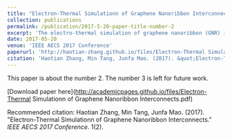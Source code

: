 ```yaml
---
title: "Electron-Thermal Simulationn of Graphene Nanoribbon Interconnects"
collection: publications
permalink: /publication/2017-5-20-paper-title-number-2
excerpt: 'The electro-thermal simulation of graphene nanoribbon (GNR) interconnects is presented in this paper. The Boltzmann transport equation (BTE) is solved under the relaxation time approximation (RTA). The power density, which is obtained by the Boltzmann–Poisson approach, is used as the Joule-heating source in heat conduction equation to calculate the temperature profile along the GNR. The result is then sent back to the BTE for updating the distribution function. This process is iterated until self-consistency is achieved. Based on this method, the current-voltage characteristics of metallic GNRs with different lengths and bias conditions are investigated.'
date: 2017-05-20
venue: 'IEEE AECS 2017 Conference'
paperurl: 'http://haotian-zhang.github.io/files/Electron-Thermal Simulationn of Graphene Nanoribbon Interconnects.pdf'
citation: 'Haotian Zhang, Min Tang, Junfa Mao. (2017). &quot;Electron-Thermal Simulationn of Graphene Nanoribbon Interconnects. &quot; <i>IEEE AECS 2017 Conference</i>. 1(2).'
---
```

This paper is about the number 2. The number 3 is left for future work.

[Download paper here](http://academicpages.github.io/files/Electron-Thermal Simulationn of Graphene Nanoribbon Interconnects.pdf)

Recommended citation: Haotian Zhang, Min Tang, Junfa Mao. (2017). "Electron-Thermal Simulationn of Graphene Nanoribbon Interconnects." <i>IEEE AECS 2017 Conference</i>. 1(2).